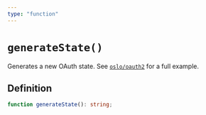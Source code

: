 ```yaml
---
type: "function"
---
```


# `generateState()`

Generates a new OAuth state. See [`oslo/oauth2`](/reference/oauth2) for a full example.

## Definition

```ts
function generateState(): string;
```
